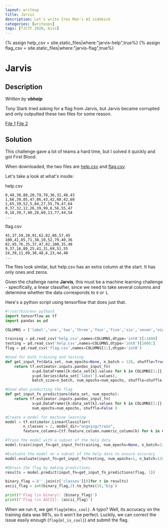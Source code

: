 ```yaml
---
layout: writeup
title: Jarvis
description: Let's write Iron Man's AI sidekick
categories: [writeups]
tags: [TJCTF 2020, misc]
---
```


{% assign help_csv = site.static_files|where:"jarvis-help",true%}
{% assign flag_csv = site.static_files|where:"jarvis-flag",true%}
# Jarvis

## Description

*Written by __vbhaip__*

Tony Stark tried asking for a flag from Jarvis, but Jarvis became corrupted and only outputted these two files for some reason.

[File 1]({{help_csv[0].path}})
[File 2]({{flag_csv[0].path}})

## Solution
This challenge gave a lot of teams a hard time, but I solved it quickly and got First Blood.

When downloaded, the two files are [help.csv]({{help_csv[0].path}}) and [flag.csv]({{flag_csv[0].path}}).

Let's take a look at what's inside:

help.csv
```
0,48,38,88,20,79,78,36,31,40,43
1,66,39,85,47,86,43,42,60,42,60
1,65,39,52,5,84,27,55,79,47,64
0,37,32,12,26,39,99,6,56,55,47
0,18,39,7,40,28,60,13,77,44,54
...
```

flag.csv
```
45,37,59,28,91,62,82,86,57,45
100,41,85,71,38,10,52,79,40,36
82,45,76,35,37,47,82,100,35,48
9,37,16,80,25,41,31,69,51,55
24,39,11,89,30,48,6,23,44,40
...
```

The files look similar, but help.csv has an extra column at the start. It has only ones and zeros.

Given the challenge name **Jarvis**, this must be a machine learning challenge - specifically, a linear classifier, since we need to take several columns and determine whether the data corresponds to `0` or `1`.

Here's a python script using tensorflow that does just that.

```python
#!/usr/bin/env python3
import tensorflow as tf
import pandas as pd

COLUMNS = ['label','one','two','three','four','five','six','seven','eight','nine','ten']

training = pd.read_csv('help.csv',names=COLUMNS,dtype='int8')[:1600]
testing = pd.read_csv('help.csv',names=COLUMNS,dtype='int8')[1600:]
flag = pd.read_csv('flag.csv',names=COLUMNS[1:],dtype='int8')

#Used for both training and testing
def get_input_fn(data_set, num_epochs=None, n_batch = 128, shuffle=True):
    return tf.estimator.inputs.pandas_input_fn(
            x=pd.DataFrame({k:data_set[k].values for k in COLUMNS[1:]}),
            y=pd.Series(data_set['label'].values),
            batch_size=n_batch, num_epochs=num_epochs, shuffle=shuffle )

#Used when predicting the flag
def get_input_fn_predictions(data_set, num_epochs):
    return tf.estimator.inputs.pandas_input_fn(
            x=pd.DataFrame({k:data_set[k].values for k in COLUMNS[1:]}),
            num_epochs=num_epochs, shuffle=False )

#Create a model for machine learning
model = tf.estimator.LinearClassifier(
        n_classes = 2, model_dir="ongoing/train",
        feature_columns=[tf.feature_column.numeric_column(k) for k in COLUMNS[1:]])

#Train the model with a subset of the help data
model.train(input_fn=get_input_fn(training, num_epochs=None, n_batch=128,shuffle=False),steps=1000)

#Evaluate the model on a subset of the help data to ensure accuracy
model.evaluate(input_fn=get_input_fn(testing, num_epochs=1, n_batch=128,shuffle=False),steps=1000)

#Obtain the flag by making predictions
results = model.predict(input_fn=get_input_fn_predictions(flag, 1))

binary_flag = b''.join(r['classes'][0]for r in results)
ascii_flag = int(binary_flag,2).to_bytes(16,'big')

print(f'Flag (in binary): {binary_flag}')
print(f'Flag (in ASCII): {ascii_flag}')
```

When we run it, we get `flag{mlWis_cool}`. A typo? Well, its accuracy on the training data was 98%, so it won't be perfect. Luckily, we can correct the issue easily enough (`flag{ml_is_cool}`) and submit the flag. 
